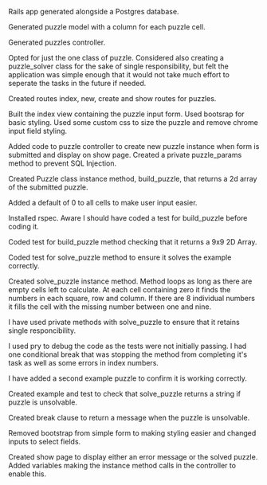 Rails app generated alongside a Postgres database.

Generated puzzle model with a column for each puzzle cell.

Generated puzzles controller.

Opted for just the one class of puzzle. Considered also creating a puzzle_solver class for the sake of single responsibility, but felt the application was simple enough that it would not take much effort to seperate the tasks in the future if needed.

Created routes index, new, create and show routes for puzzles.

Built the index view containing the puzzle input form. Used bootsrap for basic styling. Used some custom css to size the puzzle and remove chrome input field styling.

Added code to puzzle controller to create new puzzle instance when form is submitted and display on show page. Created a private puzzle_params method to prevent SQL Injection.

Created Puzzle class instance method, build_puzzle, that returns a 2d array of the submitted puzzle.

Added a default of 0 to all cells to make user input easier.

Installed rspec. Aware I should have coded a test for build_puzzle before coding it.

Coded test for build_puzzle method checking that it returns a 9x9 2D Array.

Coded test for solve_puzzle method to ensure it solves the example correctly.

Created solve_puzzle instance method. Method loops as long as there are empty cells left to calculate. At each cell containing zero it finds the numbers in each square, row and column. If there are 8 individual numbers it fills the cell with the missing number between one and nine.

I have used private methods with solve_puzzle to ensure that it retains single responcibility.

I used pry to debug the code as the tests were not initially passing. I had one conditional break that was stopping the method from completing it's task as well as some errors in index numbers.

I have added a second example puzzle to confirm it is working correctly.

Created example and test to check that solve_puzzle returns a string if puzzle is unsolvable.

Created break clause to return a message when the puzzle is unsolvable.

Removed bootstrap from simple form to making styling easier and changed inputs to select fields.

Created show page to display either an error message or the solved puzzle. Added variables making the instance method calls in the controller to enable this.
